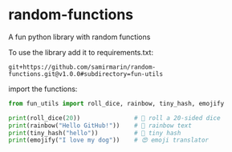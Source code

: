 # random-functions
A fun python library with random functions


To use the library add it to requirements.txt:
```
git+https://github.com/samirmarin/random-functions.git@v1.0.0#subdirectory=fun-utils
```

import the functions:
```python
from fun_utils import roll_dice, rainbow, tiny_hash, emojify

print(roll_dice(20))               # 🎲 roll a 20-sided dice
print(rainbow("Hello GitHub!"))    # 🌈 rainbow text
print(tiny_hash("hello"))          # 🔑 tiny hash
print(emojify("I love my dog"))    # 😍 emoji translator
```

